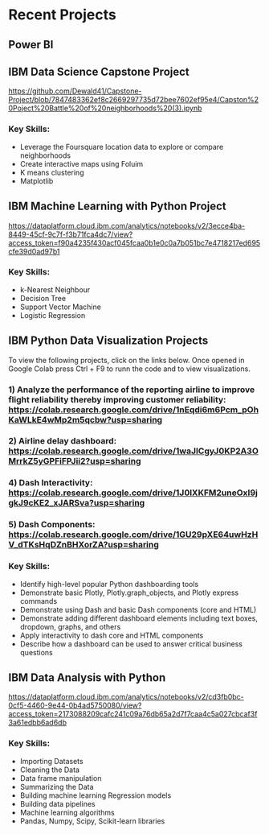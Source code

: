 # Recent Projects

## Power BI


## IBM Data Science Capstone Project
https://github.com/Dewald41/Capstone-Project/blob/7847483362ef8c2669297735d72bee7602ef95e4/Capston%20Poject%20Battle%20of%20neighborhoods%20(3).ipynb

### Key Skills:
* Leverage the Foursquare location data to explore or compare neighborhoods
* Create interactive maps using Foluim
* K means clustering
* Matplotlib

## IBM Machine Learning with Python Project
https://dataplatform.cloud.ibm.com/analytics/notebooks/v2/3ecce4ba-8449-45cf-9c7f-f3b71fca4dc7/view?access_token=f90a4235f430acf045fcaa0b1e0c0a7b051bc7e4718217ed695cfe39d0ad97b1

### Key Skills:
* k-Nearest Neighbour
* Decision Tree
* Support Vector Machine
* Logistic Regression

## IBM Python Data Visualization Projects
To view the following projects, click on the links below. Once opened in Google Colab press Ctrl + F9 to runn the code and to view visualizations.
### 1) Analyze the performance of the reporting airline to improve flight reliability thereby improving customer reliability: https://colab.research.google.com/drive/1nEqdi6m6Pcm_pOhKaWLkE4wMp2m5qcbw?usp=sharing
### 2) Airline delay dashboard: https://colab.research.google.com/drive/1waJICgyJ0KP2A3OMrrkZ5yGPFiFPJii2?usp=sharing
### 4) Dash Interactivity: https://colab.research.google.com/drive/1J0lXKFM2uneOxI9jgkJ9cKE2_xJARSva?usp=sharing
### 5) Dash Components: https://colab.research.google.com/drive/1GU29pXE64uwHzHV_dTKsHqDZnBHXorZA?usp=sharing

### Key Skills:
* Identify high-level popular Python dashboarding tools
* Demonstrate basic Plotly, Plotly.graph_objects, and Plotly express commands
* Demonstrate using Dash and basic Dash components (core and HTML)
* Demonstrate adding different dashboard elements including text boxes, dropdown, graphs, and others
* Apply interactivity to dash core and HTML components
* Describe how a dashboard can be used to answer critical business questions

## IBM Data Analysis with Python
https://dataplatform.cloud.ibm.com/analytics/notebooks/v2/cd3fb0bc-0cf5-4460-9e44-0b4ad5750080/view?access_token=2173088209cafc241c09a76db65a2d7f7caa4c5a027cbcaf3f3a61edbb6ad6db
### Key Skills:
* Importing Datasets
* Cleaning the Data
* Data frame manipulation
* Summarizing the Data
* Building machine learning Regression models
* Building data pipelines
* Machine learning algorithms
*  Pandas, Numpy, Scipy, Scikit-learn libraries
<!---
Dewald41/Dewald41 is a ✨ special ✨ repository because its `README.md` (this file) appears on your GitHub profile.
You can click the Preview link to take a look at your changes.
--->
